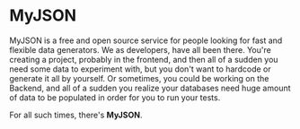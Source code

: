 # MyJSON

MyJSON is a free and open source service for people looking for fast and flexible data generators. We as developers, have all been there. You're creating a project, probably in the frontend, and then all of a sudden you need some data to experiment with, but you don't want to hardcode or generate it all by yourself. Or sometimes, you could be working on the Backend, and all of a sudden you realize your databases need huge amount of data to be populated in order for you to run your tests.

 For all such times, there's **MyJSON**.
 